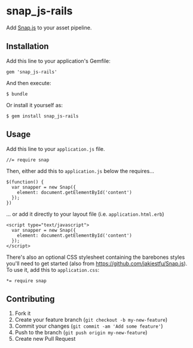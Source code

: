 # snap_js-rails

Add [Snap.js](https://github.com/jakiestfu/Snap.js) to your asset pipeline.

## Installation

Add this line to your application's Gemfile:

    gem 'snap_js-rails'

And then execute:

    $ bundle

Or install it yourself as:

    $ gem install snap_js-rails

## Usage

Add this line to your `application.js` file.

    //= require snap

Then, either add this to `application.js` below the requires...

    $(function() {
      var snapper = new Snap({
        element: document.getElementById('content')
      });
    })

... or add it directly to your layout file (i.e. `application.html.erb`)

    <script type="text/javascript">
      var snapper = new Snap({
        element: document.getElementById('content')
      });
    </script>

There's also an optional CSS stylesheet containing the barebones styles you'll need to get started (also from https://github.com/jakiestfu/Snap.js). To use it, add this to `application.css`:

    *= require snap

## Contributing

1. Fork it
2. Create your feature branch (`git checkout -b my-new-feature`)
3. Commit your changes (`git commit -am 'Add some feature'`)
4. Push to the branch (`git push origin my-new-feature`)
5. Create new Pull Request
